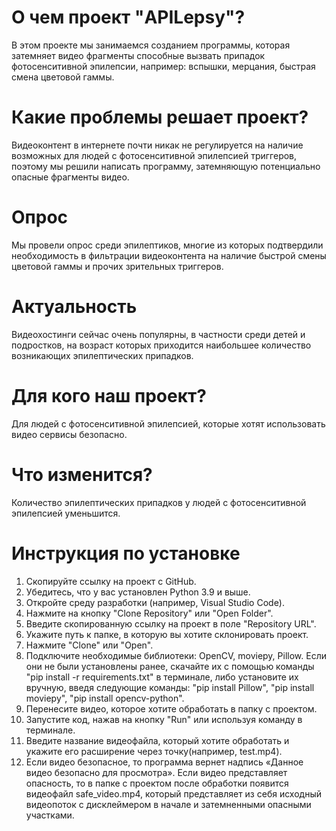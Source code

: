 # О чем проект "APILepsy"?
В этом проекте мы занимаемся созданием программы, которая затемняет видео фрагменты способные вызвать припадок фотосенситивной эпилепсии, например: вспышки, мерцания, быстрая смена цветовой гаммы. 
# Какие проблемы решает проект?
Видеоконтент в интернете почти никак не регулируется на наличие возможных для людей с фотосенситивной эпилепсией триггеров, поэтому мы решили написать программу, затемняющую потенциально опасные фрагменты видео. 
# Опрос
Мы провели опрос среди эпилептиков, многие из которых подтвердили необходимость в фильтрации видеоконтента на наличие быстрой смены цветовой гаммы и прочих зрительных триггеров.
# Актуальность
Видеохостинги сейчас очень популярны, в частности среди детей и подростков, на возраст которых приходится наибольшее количество возникающих эпилептических припадков. 
# Для кого наш проект?
Для людей с фотосенситивной эпилепсией, которые хотят использовать видео сервисы безопасно.
# Что изменится?
Количество эпилептических припадков у людей с фотосенситивной эпилепсией уменьшится. 
# Инструкция по установке
1. Скопируйте ссылку на проект с GitHub.
2. Убедитесь, что у вас установлен Python 3.9 и выше.
2. Откройте среду разработки (например, Visual Studio Code).
3. Нажмите на кнопку "Clone Repository" или "Open Folder".
4. Введите скопированную ссылку на проект в поле "Repository URL".
5. Укажите путь к папке, в которую вы хотите склонировать проект.
6. Нажмите "Clone" или "Open".
7. Подключите необходимые библиотеки: OpenCV, moviepy, Pillow. Если они не были установлены ранее, скачайте их с помощью команды "pip install -r requirements.txt" в терминале, либо установите их вручную, введя следующие команды: 
"pip install Pillow", 
"pip install moviepy", 
"pip install opencv-python".
8. Перенесите видео, которое хотите обработать в папку с проектом.
9. Запустите код, нажав на кнопку "Run" или используя команду в терминале.
10. Введите название видеофайла, который хотите обработать и укажите его расширение через точку(например, test.mp4).
11. Если видео безопасное, то программа вернет надпись «Данное видео безопасно для просмотра». Если видео представляет опасность, то в папке с проектом после обработки появится видеофайл safe_video.mp4, который представляет из себя исходный видеопоток с дисклеймером в начале и затемненными опасными участками.
